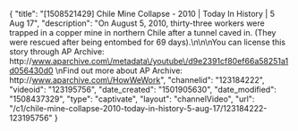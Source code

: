 {
    "title": "[1508521429] Chile Mine Collapse - 2010  | Today In History | 5 Aug 17",
    "description": "On August 5, 2010, thirty-three workers were trapped in a copper mine in northern Chile after a tunnel caved in. (They were rescued after being entombed for 69 days).\n\n\nYou can license this story through AP Archive: http:\/\/www.aparchive.com\/metadata\/youtube\/d9e2391cf80ef66a58251a1d056430d0 \nFind out more about AP Archive: http:\/\/www.aparchive.com\/HowWeWork",
    "channelid": "123184222",
    "videoid": "123195756",
    "date_created": "1501905630",
    "date_modified": "1508437329",
    "type": "captivate",
    "layout": "channelVideo",
    "url": "\/c1\/chile-mine-collapse-2010-today-in-history-5-aug-17\/123184222-123195756"
}